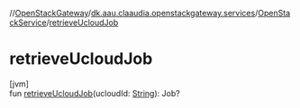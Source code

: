 //[OpenStackGateway](../../../index.md)/[dk.aau.claaudia.openstackgateway.services](../index.md)/[OpenStackService](index.md)/[retrieveUcloudJob](retrieve-ucloud-job.md)

# retrieveUcloudJob

[jvm]\
fun [retrieveUcloudJob](retrieve-ucloud-job.md)(ucloudId: [String](https://kotlinlang.org/api/latest/jvm/stdlib/kotlin/-string/index.html)): Job?
